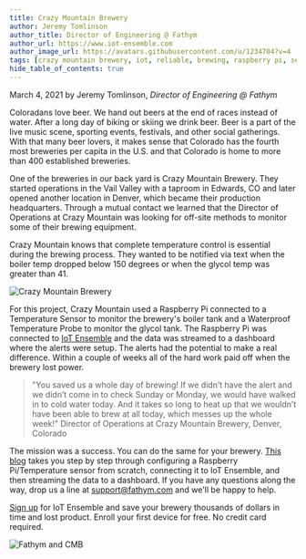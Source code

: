 ```yaml
---
title: Crazy Mountain Brewery
author: Jeremy Tomlinson
author_title: Director of Engineering @ Fathym
author_url: https://www.iot-ensemble.com
author_image_url: https://avatars.githubusercontent.com/u/1234704?v=4
tags: [crazy mountain brewery, iot, reliable, brewing, raspberry pi, sensors, dashboards, alerts]
hide_table_of_contents: true
---
```


March 4, 2021 by Jeremy Tomlinson, _Director of Engineering @ Fathym_

Coloradans love beer. We hand out beers at the end of races instead of water. After a long day of biking or skiing we drink beer. Beer is a part of the live music scene, sporting events, festivals, and other social gatherings. With that many beer lovers, it makes sense that Colorado has the fourth most breweries per capita in the U.S. and that Colorado is home to more than 400 established breweries.

One of the breweries in our back yard is Crazy Mountain Brewery. They started operations in the Vail Valley with a taproom in Edwards, CO and later opened another location in Denver, which became their production headquarters. Through a mutual contact we learned that the Director of Operations at Crazy Mountain was looking for off-site methods to monitor some of their brewing equipment.

Crazy Mountain knows that complete temperature control is essential during the brewing process. They wanted to be notified via text when the boiler temp dropped below 150 degrees or when the glycol temp was greater than 41.

![Crazy Mountain Brewery](https://www.iot-ensemble.com/img/screenshots/cmb-tanks.jpg)

For this project, Crazy Mountain used a Raspberry Pi connected to a Temperature Sensor to monitor the brewery's boiler tank and a Waterproof Temperature Probe to monitor the glycol tank. The Raspberry Pi was connected to [IoT Ensemble](https://www.iot-ensemble.com) and the data was streamed to a dashboard where the alerts were setup. The alerts had the potential to make a real difference. Within a couple of weeks all of the hard work paid off when the brewery lost power.

> "You saved us a whole day of brewing! If we didn’t have the alert and we didn’t come in to check Sunday or Monday, we would have walked in to cold water today. And it takes so long to heat up that we wouldn’t have been able to brew at all today, which messes up the whole week!"
> Director of Operations at Crazy Mountain Brewery, Denver, Colorado

The mission was a success. You can do the same for your brewery. [This blog](https://www.iot-ensemble.com/blog/raspberry-pi-dht11-node-red-iot-ensemble-power-bi) takes you step by step through configuring a Raspberry Pi/Temperature sensor from scratch, connecting it to IoT Ensemble, and then streaming the data to a dashboard. If you have any questions along the way, drop us a line at support@fathym.com and we'll be happy to help.

[Sign up](https://www.iot-ensemble.com/dashboard) for IoT Ensemble and save your brewery thousands of dollars in time and lost product. Enroll your first device for free. No credit card required.

![Fathym and CMB](https://www.iot-ensemble.com/img/screenshots/crazy-mountain-brewery.jpg)
